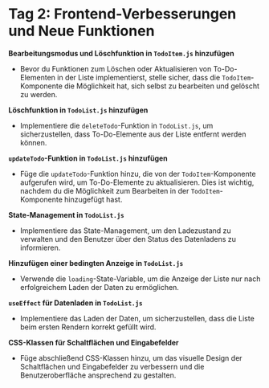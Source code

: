 

# Tag 2: Frontend-Verbesserungen und Neue Funktionen

 **Bearbeitungsmodus und Löschfunktion in `TodoItem.js` hinzufügen**
   - Bevor du Funktionen zum Löschen oder Aktualisieren von To-Do-Elementen in der Liste implementierst, stelle sicher, dass die `TodoItem`-Komponente die Möglichkeit hat, sich selbst zu bearbeiten und gelöscht zu werden.

**Löschfunktion in `TodoList.js` hinzufügen**
   - Implementiere die `deleteTodo`-Funktion in `TodoList.js`, um sicherzustellen, dass To-Do-Elemente aus der Liste entfernt werden können.

**`updateTodo`-Funktion in `TodoList.js` hinzufügen**
   - Füge die `updateTodo`-Funktion hinzu, die von der `TodoItem`-Komponente aufgerufen wird, um To-Do-Elemente zu aktualisieren. Dies ist wichtig, nachdem du die Möglichkeit zum Bearbeiten in der `TodoItem`-Komponente hinzugefügt hast.

**State-Management in `TodoList.js`**
   - Implementiere das State-Management, um den Ladezustand zu verwalten und den Benutzer über den Status des Datenladens zu informieren.

**Hinzufügen einer bedingten Anzeige in `TodoList.js`**
   - Verwende die `loading`-State-Variable, um die Anzeige der Liste nur nach erfolgreichem Laden der Daten zu ermöglichen.

**`useEffect` für Datenladen in `TodoList.js`**
   - Implementiere das Laden der Daten, um sicherzustellen, dass die Liste beim ersten Rendern korrekt gefüllt wird.

**CSS-Klassen für Schaltflächen und Eingabefelder**
   - Füge abschließend CSS-Klassen hinzu, um das visuelle Design der Schaltflächen und Eingabefelder zu verbessern und die Benutzeroberfläche ansprechend zu gestalten.

